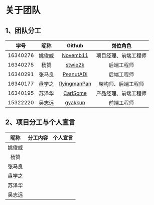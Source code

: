 # 关于团队

## 1、团队分工


|学号|昵称|Github|岗位角色|
|:--:|:--:|:--:|:--:|
|16340276|姚俊威|[Novemb11](https://github.com/Novemb11)|项目经理、前端工程师|
|16340275|杨赞|[stwie2k](https://github.com/stwie2k)|后端工程师|
|16340291|张马良|[PeanutADi](https://github.com/PeanutADi)|后端工程师|
|16340177|盘学之|[flyingmanPan](https://github.com/flyingmanPan)|架构师、后端工程师|
|16340195|苏泽华|[CarlSome](https://github.com/CarlSome)|产品经理、前端工程师|
|15322220|吴志远|[gyakkun](https://github.com/gyakkun)|前端工程师|


## 2、项目分工与个人宣言

|昵称|分工内容|个人宣言|
|:--:|:--:|:--:|
|姚俊威|||
|杨赞|||
|张马良|||
|盘学之|||
|苏泽华|||
|吴志远|||
